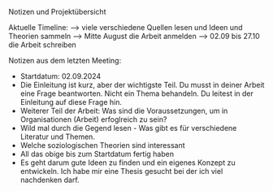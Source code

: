 Notizen und Projektübersicht

Aktuelle Timeline:
--> viele verschiedene Quellen lesen und Ideen und Theorien sammeln
--> Mitte August die Arbeit anmelden
--> 02.09 bis 27.10 die Arbeit schreiben






Notizen aus dem letzten Meeting:
- Startdatum: 02.09.2024
- Die Einleitung ist kurz, aber der wichtigste Teil. Du musst in deiner Arbeit eine Frage beantworten. Nicht ein Thema behandeln. Du leitest in der Einleitung auf diese Frage hin.
- Weiterer Teil der Arbeit: Was sind die Voraussetzungen, um in Organisationen (Arbeit) erfoglreich zu sein?
- Wild mal durch die Gegend lesen - Was gibt es für verschiedene Literatur und Themen.
- Welche soziologischen Theorien sind interessant
- All das obige bis zum Startdatum fertig haben
- Es geht darum gute Ideen zu finden und ein eigenes Konzept zu entwickeln. Ich habe mir eine Thesis gesucht bei der ich viel nachdenken darf. 


























































